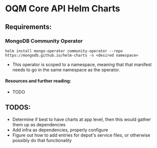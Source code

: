 # OQM Core API Helm Charts

## Requirements:

### MongoDB Community Operator

`helm install mongo-operator community-operator --repo https://mongodb.github.io/helm-charts -n <desired namespace>`

- This operator is scoped to a namespace, meaning that  that manifest needs to go in the same namespace as the operator.

#### Resources and further reading:

- TODO

## TODOS:

- Determine if best to have charts at app level, then this would gather them up as dependencies
- Add infra as dependencies, properly configure
- Figure out how to add entries for depot's service files, or otherwise possibly do that functionality
